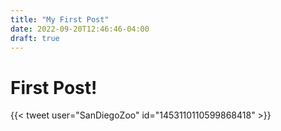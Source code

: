 ```yaml
---
title: "My First Post"
date: 2022-09-20T12:46:46-04:00
draft: true
---
```


# First Post!

{{< tweet user="SanDiegoZoo" id="1453110110599868418" >}}
